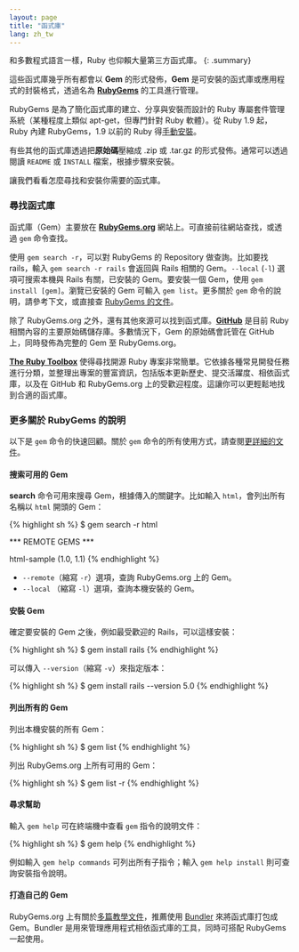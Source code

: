```yaml
---
layout: page
title: "函式庫"
lang: zh_tw
---
```


和多數程式語言一樣，Ruby 也仰賴大量第三方函式庫。
{: .summary}

這些函式庫幾乎所有都會以 **Gem** 的形式發佈，**Gem** 是可安裝的函式庫或應用程式的封裝格式，透過名為 [**RubyGems**][1] 的工具進行管理。

RubyGems 是為了簡化函式庫的建立、分享與安裝而設計的 Ruby 專屬套件管理系統（某種程度上類似 apt-get，但專門針對 Ruby 軟體）。從 Ruby 1.9 起，Ruby 內建 RubyGems，1.9 以前的 Ruby 得[手動安裝][2]。

有些其他的函式庫透過把**原始碼**壓縮成 .zip 或 .tar.gz 的形式發佈。通常可以透過
閱讀 `README` 或 `INSTALL` 檔案，根據步驟來安裝。

讓我們看看怎麼尋找和安裝你需要的函式庫。

### 尋找函式庫

函式庫（Gem）主要放在 [**RubyGems.org**][1] 網站上。可直接前往網站查找，或透過 `gem` 命令查找。

使用 `gem search -r`，可以對 RubyGems 的 Repository 做查詢。比如要找 rails，輸入 `gem search -r rails` 會返回與 Rails 相關的 Gem。`--local` (`-l`) 選項可搜索本機與 Rails 有關，已安裝的 Gem。要安裝一個 Gem，使用 `gem install [gem]`。瀏覽已安裝的 Gem 可輸入 `gem list`。更多關於 `gem` 命令的說明，請參考下文，或直接查 [RubyGems 的文件][3]。

除了 RubyGems.org 之外，還有其他來源可以找到函式庫。[**GitHub**][5] 是目前 Ruby 相關內容的主要原始碼儲存庫。多數情況下，Gem 的原始碼會託管在 GitHub 上，同時發佈為完整的 Gem 至 RubyGems.org。

[**The Ruby Toolbox**][6] 使得尋找開源 Ruby 專案非常簡單。它依據各種常見開發任務進行分類，並整理出專案的豐富資訊，包括版本更新歷史、提交活躍度、相依函式庫，以及在 GitHub 和 RubyGems.org 上的受歡迎程度。這讓你可以更輕鬆地找到合適的函式庫。

### 更多關於 RubyGems 的說明

以下是 `gem` 命令的快速回顧。關於 `gem` 命令的所有使用方式，請查閱[更詳細的文件][7]。

#### 搜索可用的 Gem

**search** 命令可用來搜尋 Gem，根據傳入的關鍵字。比如輸入 `html`，會列出所有名稱以 `html` 開頭的 Gem：

{% highlight sh %}
$ gem search -r html

*** REMOTE GEMS ***

html-sample (1.0, 1.1)
{% endhighlight %}

* `--remote`（縮寫 `-r`）選項，查詢 RubyGems.org 上的 Gem。
* `--local` （縮寫 `-l`）選項，查詢本機安裝的 Gem。

#### 安裝 Gem

確定要安裝的 Gem 之後，例如最受歡迎的 Rails，可以這樣安裝：

{% highlight sh %}
$ gem install rails
{% endhighlight %}

可以傳入 `--version`（縮寫 `-v`）來指定版本：

{% highlight sh %}
$ gem install rails --version 5.0
{% endhighlight %}

#### 列出所有的 Gem

列出本機安裝的所有 Gem：

{% highlight sh %}
$ gem list
{% endhighlight %}

列出 RubyGems.org 上所有可用的 Gem：

{% highlight sh %}
$ gem list -r
{% endhighlight %}

#### 尋求幫助

輸入 `gem help` 可在終端機中查看 `gem` 指令的說明文件：

{% highlight sh %}
$ gem help
{% endhighlight %}

例如輸入 `gem help commands` 可列出所有子指令；輸入 `gem help install` 則可查詢安裝指令說明。

#### 打造自己的 Gem

RubyGems.org 上有關於[多篇教學文件][3]，推薦使用 [Bundler][9] 來將函式庫打包成 Gem。Bundler 是用來管理應用程式相依函式庫的工具，同時可搭配 RubyGems 一起使用。



[1]: https://rubygems.org/
[2]: https://rubygems.org/pages/download/
[3]: http://guides.rubygems.org/
[5]: https://github.com/
[6]: https://www.ruby-toolbox.com/
[7]: http://guides.rubygems.org/command-reference/
[9]: http://bundler.io/
